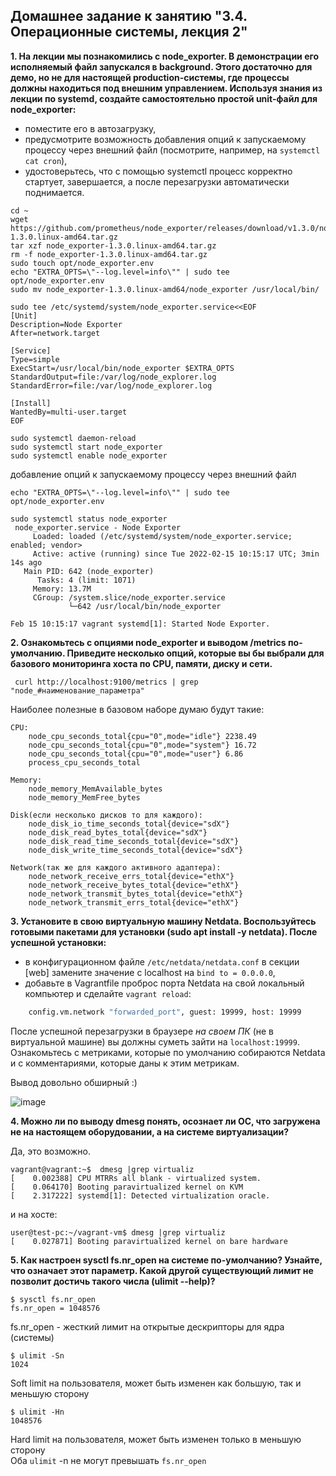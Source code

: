 ## Домашнее задание к занятию "3.4. Операционные системы, лекция 2"

**1. На лекции мы познакомились с node_exporter. В демонстрации его исполняемый файл запускался в background. Этого достаточно для демо, но не для настоящей production-системы, где процессы должны находиться под внешним управлением. Используя знания из лекции по systemd, создайте самостоятельно простой unit-файл для node_exporter:**

- поместите его в автозагрузку,
- предусмотрите возможность добавления опций к запускаемому процессу через внешний файл (посмотрите, например, на `systemctl cat cron`),
- удостоверьтесь, что с помощью systemctl процесс корректно стартует, завершается, а после перезагрузки автоматически поднимается.

```shell
cd ~
wget https://github.com/prometheus/node_exporter/releases/download/v1.3.0/node_exporter-1.3.0.linux-amd64.tar.gz
tar xzf node_exporter-1.3.0.linux-amd64.tar.gz
rm -f node_exporter-1.3.0.linux-amd64.tar.gz
sudo touch opt/node_exporter.env
echo "EXTRA_OPTS=\"--log.level=info\"" | sudo tee opt/node_exporter.env
sudo mv node_exporter-1.3.0.linux-amd64/node_exporter /usr/local/bin/
```
```shell
sudo tee /etc/systemd/system/node_exporter.service<<EOF
[Unit]
Description=Node Exporter
After=network.target
 
[Service]
Type=simple
ExecStart=/usr/local/bin/node_exporter $EXTRA_OPTS
StandardOutput=file:/var/log/node_explorer.log
StandardError=file:/var/log/node_explorer.log
 
[Install]
WantedBy=multi-user.target
EOF
```

```shell
sudo systemctl daemon-reload
sudo systemctl start node_exporter
sudo systemctl enable node_exporter
```

добавление опций к запускаемому процессу через внешний файл
```shell
echo "EXTRA_OPTS=\"--log.level=info\"" | sudo tee opt/node_exporter.env
```
```shell
sudo systemctl status node_exporter
 node_exporter.service - Node Exporter
     Loaded: loaded (/etc/systemd/system/node_exporter.service; enabled; vendor>
     Active: active (running) since Tue 2022-02-15 10:15:17 UTC; 3min 14s ago
   Main PID: 642 (node_exporter)
      Tasks: 4 (limit: 1071)
     Memory: 13.7M
     CGroup: /system.slice/node_exporter.service
             └─642 /usr/local/bin/node_exporter

Feb 15 10:15:17 vagrant systemd[1]: Started Node Exporter.
```

**2. Ознакомьтесь с опциями node_exporter и выводом /metrics по-умолчанию. Приведите несколько опций, которые вы бы выбрали для базового мониторинга хоста по CPU, памяти, диску и сети.**

```shell
 curl http://localhost:9100/metrics | grep "node_#наименование_параметра"
```
Наиболее полезные в базовом наборе думаю будут такие:
```
CPU:
    node_cpu_seconds_total{cpu="0",mode="idle"} 2238.49
    node_cpu_seconds_total{cpu="0",mode="system"} 16.72
    node_cpu_seconds_total{cpu="0",mode="user"} 6.86
    process_cpu_seconds_total
    
Memory:
    node_memory_MemAvailable_bytes 
    node_memory_MemFree_bytes
    
Disk(если несколько дисков то для каждого):
    node_disk_io_time_seconds_total{device="sdX"} 
    node_disk_read_bytes_total{device="sdX"} 
    node_disk_read_time_seconds_total{device="sdX"} 
    node_disk_write_time_seconds_total{device="sdX"}
    
Network(так же для каждого активного адаптера):
    node_network_receive_errs_total{device="ethX"} 
    node_network_receive_bytes_total{device="ethX"} 
    node_network_transmit_bytes_total{device="ethX"}
    node_network_transmit_errs_total{device="ethX"}
```
**3. Установите в свою виртуальную машину Netdata. Воспользуйтесь готовыми пакетами для установки (sudo apt install -y netdata). После успешной установки:**

- в конфигурационном файле `/etc/netdata/netdata.conf` в секции [web] замените значение с localhost на `bind to = 0.0.0.0`,
- добавьте в Vagrantfile проброс порта Netdata на свой локальный компьютер и сделайте `vagrant reload`:

```bash
    config.vm.network "forwarded_port", guest: 19999, host: 19999
```

После успешной перезагрузки в браузере *на своем ПК* (не в виртуальной машине) вы должны суметь зайти на `localhost:19999`. Ознакомьтесь с метриками, которые по умолчанию собираются Netdata и с комментариями, которые даны к этим метрикам.


Вывод довольно обширный :)
 
 ![image](https://user-images.githubusercontent.com/93760545/154050105-86667838-5317-4bca-a498-068703eb71eb.png)

**4. Можно ли по выводу dmesg понять, осознает ли ОС, что загружена не на настоящем оборудовании, а на системе виртуализации?**

Да, это возможно.

```
vagrant@vagrant:~$  dmesg |grep virtualiz
[    0.002388] CPU MTRRs all blank - virtualized system.
[    0.064170] Booting paravirtualized kernel on KVM
[    2.317222] systemd[1]: Detected virtualization oracle.
```
и на хосте:
```
user@test-pc:~/vagrant-vm$ dmesg |grep virtualiz
[    0.027871] Booting paravirtualized kernel on bare hardware
```

**5. Как настроен sysctl fs.nr_open на системе по-умолчанию? Узнайте, что означает этот параметр. Какой другой существующий лимит не позволит достичь такого числа (ulimit --help)?**

```shell
$ sysctl fs.nr_open
fs.nr_open = 1048576
```
fs.nr_open - жесткий лимит на открытые дескрипторы для ядра (системы)

```shell
$ ulimit -Sn
1024
```
Soft limit на пользователя, может быть изменен как большую, так и меньшую сторону  
```shell
$ ulimit -Hn
1048576
```
Hard limit на пользователя, может быть изменен только в меньшую сторону  
Оба `ulimit` -n не могут превышать `fs.nr_open`
